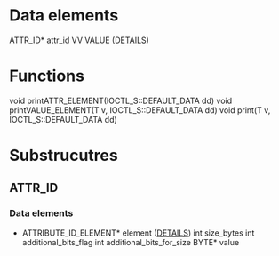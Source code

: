 # Data elements
ATTR_ID* attr_id
VV VALUE ([DETAILS](VALUE.md))

# Functions
void printATTR_ELEMENT(IOCTL_S::DEFAULT_DATA dd)
void printVALUE_ELEMENT(T v, IOCTL_S::DEFAULT_DATA dd)
void print(T v, IOCTL_S::DEFAULT_DATA dd)


# Substrucutres
## ATTR_ID
### Data elements
* ATTRIBUTE_ID_ELEMENT* element ([DETAILS](ATTRIBUTE_ID_ELEMENT.md))
int size_bytes
int additional_bits_flag
int additional_bits_for_size
BYTE* value




